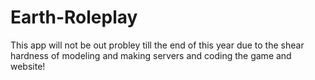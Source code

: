 # Earth-Roleplay
This app will not be out probley till the end of this year due to the shear hardness of modeling and making servers and coding the game and website!
